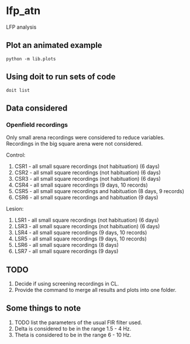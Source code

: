 # lfp_atn
 LFP analysis

## Plot an animated example
`python -m lib.plots`

## Using doit to run sets of code
`doit list`

## Data considered

### Openfield recordings
Only small arena recordings were considered to reduce variables.
Recordings in the big square arena were not considered.

Control:
1. CSR1 - all small square recordings (not habituation) (6 days)
2. CSR2 - all small square recordings (not habituation) (6 days)
3. CSR3 - all small square recordings (not habituation) (6 days)
4. CSR4 - all small square recordings (9 days, 10 records)
5. CSR5 - all small square recordings and habituation (8 days, 9 records)
6. CSR6 - all small square recordings and habituation (9 days)

Lesion:
1. LSR1 - all small square recordings (not habituation) (6 days)
2. LSR3 - all small square recordings (not habituation) (6 days)
3. LSR4 - all small square recordings (9 days, 10 records)
4. LSR5 - all small square recordings (9 days, 10 records)
5. LSR6 - all small square recordings (8 days)
6. LSR7 - all small square recordings (9 days)

## TODO
1. Decide if using screening recordings in CL.
3. Provide the command to merge all results and plots into one folder.

## Some things to note
1. TODO list the parameters of the usual FIR filter used.
2. Delta is considered to be in the range 1.5 - 4 Hz.
3. Theta is considered to be in the range 6 - 10 Hz.